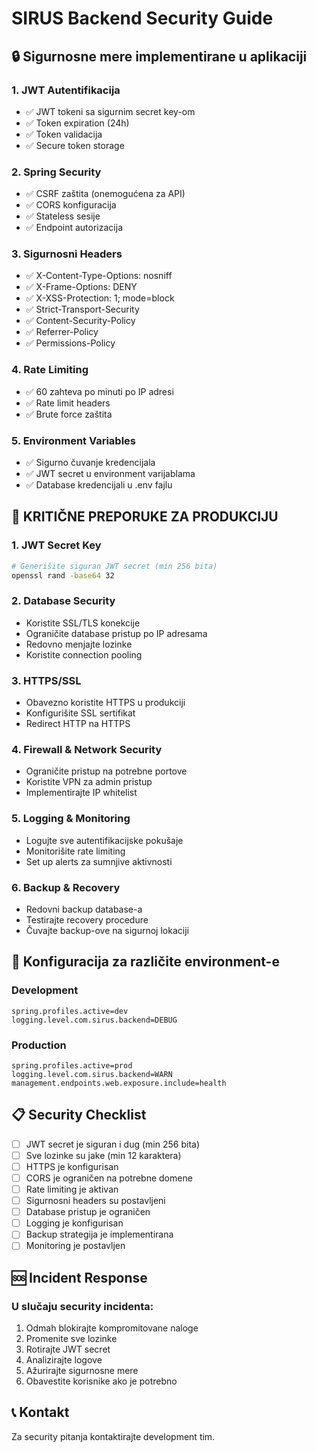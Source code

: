 # SIRUS Backend Security Guide

## 🔒 Sigurnosne mere implementirane u aplikaciji

### 1. **JWT Autentifikacija**
- ✅ JWT tokeni sa sigurnim secret key-om
- ✅ Token expiration (24h)
- ✅ Token validacija
- ✅ Secure token storage

### 2. **Spring Security**
- ✅ CSRF zaštita (onemogućena za API)
- ✅ CORS konfiguracija
- ✅ Stateless sesije
- ✅ Endpoint autorizacija

### 3. **Sigurnosni Headers**
- ✅ X-Content-Type-Options: nosniff
- ✅ X-Frame-Options: DENY
- ✅ X-XSS-Protection: 1; mode=block
- ✅ Strict-Transport-Security
- ✅ Content-Security-Policy
- ✅ Referrer-Policy
- ✅ Permissions-Policy

### 4. **Rate Limiting**
- ✅ 60 zahteva po minuti po IP adresi
- ✅ Rate limit headers
- ✅ Brute force zaštita

### 5. **Environment Variables**
- ✅ Sigurno čuvanje kredencijala
- ✅ JWT secret u environment varijablama
- ✅ Database kredencijali u .env fajlu

## 🚨 KRITIČNE PREPORUKE ZA PRODUKCIJU

### 1. **JWT Secret Key**
```bash
# Generišite siguran JWT secret (min 256 bita)
openssl rand -base64 32
```

### 2. **Database Security**
- Koristite SSL/TLS konekcije
- Ograničite database pristup po IP adresama
- Redovno menjajte lozinke
- Koristite connection pooling

### 3. **HTTPS/SSL**
- Obavezno koristite HTTPS u produkciji
- Konfigurišite SSL sertifikat
- Redirect HTTP na HTTPS

### 4. **Firewall & Network Security**
- Ograničite pristup na potrebne portove
- Koristite VPN za admin pristup
- Implementirajte IP whitelist

### 5. **Logging & Monitoring**
- Logujte sve autentifikacijske pokušaje
- Monitorišite rate limiting
- Set up alerts za sumnjive aktivnosti

### 6. **Backup & Recovery**
- Redovni backup database-a
- Testirajte recovery procedure
- Čuvajte backup-ove na sigurnoj lokaciji

## 🔧 Konfiguracija za različite environment-e

### Development
```properties
spring.profiles.active=dev
logging.level.com.sirus.backend=DEBUG
```

### Production
```properties
spring.profiles.active=prod
logging.level.com.sirus.backend=WARN
management.endpoints.web.exposure.include=health
```

## 📋 Security Checklist

- [ ] JWT secret je siguran i dug (min 256 bita)
- [ ] Sve lozinke su jake (min 12 karaktera)
- [ ] HTTPS je konfigurisan
- [ ] CORS je ograničen na potrebne domene
- [ ] Rate limiting je aktivan
- [ ] Sigurnosni headers su postavljeni
- [ ] Database pristup je ograničen
- [ ] Logging je konfigurisan
- [ ] Backup strategija je implementirana
- [ ] Monitoring je postavljen

## 🆘 Incident Response

### U slučaju security incidenta:
1. Odmah blokirajte kompromitovane naloge
2. Promenite sve lozinke
3. Rotirajte JWT secret
4. Analizirajte logove
5. Ažurirajte sigurnosne mere
6. Obavestite korisnike ako je potrebno

## 📞 Kontakt

Za security pitanja kontaktirajte development tim. 
